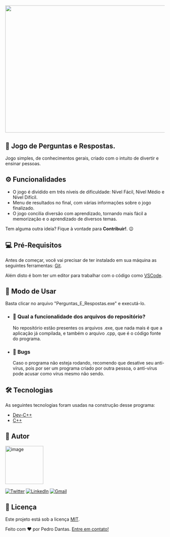 <h1 align="center">
  <img src="https://sjsp.org.br/images/perguntas-e-respostas-nossos-direitos-t-1000x1000x-0019a.png" width="730px" height="400px" />
  <title="Progressão Aritmética e Geométrica (PA e PG) />
</h1>

## 🧩 Jogo de Perguntas e Respostas.

Jogo simples, de conhecimentos gerais, criado com o intuito de divertir e ensinar pessoas. 

## :gear: Funcionalidades

* O jogo é dividido em três níveis de dificuldade: Nível Fácil, Nível Médio e Nível Difícil.
* Menu de resultados no final, com várias informações sobre o jogo finalizado.
* O jogo concilia diversão com aprendizado, tornando mais fácil a memorização e o aprendizado de diversos temas.

Tem alguma outra ideia? Fique à vontade para <b>Contribuir!</b>. 😉

## 💻 Pré-Requisitos

Antes de começar, você vai precisar de ter instalado em sua máquina as seguintes ferramentas: [Git](https://git-scm.com/).

Além disto é bom ter um editor para trabalhar com o código como [VSCode](https://code.visualstudio.com/).

## 📜 Modo de Usar

Basta clicar no arquivo "Perguntas_E_Respostas.exe" e executá-lo.

  * ### 🤔 Qual a funcionalidade dos arquivos do repositório?
    No repositório estão presentes os arquivos .exe, que nada mais é que a aplicação já compilada, e também o arquivo .cpp, que é o código fonte do programa.
   
  * ### 🐞 Bugs
    Caso o programa não esteja rodando, recomendo que desative seu anti-vírus, pois por ser um programa criado por outra pessoa, o anti-vírus pode acusar como vírus mesmo não sendo.
    
    
## :hammer_and_wrench: Tecnologias

As seguintes tecnologias foram usadas na construção desse programa:

- [Dev-C++](http://orwelldevcpp.blogspot.com/)
- [C++](http://www.cplusplus.org/)

## :superhero: Autor

<a href="https://www.github.com/Pedro0901/"><img src="https://avatars.githubusercontent.com/u/67847487?v=4" alt="image" height="120" width="120" />

[![Twitter](https://img.shields.io/badge/Twitter-1DA1F2?style=for-the-badge&logo=twitter&logoColor=white&link=https://twitter.com/oPedro0901)](https://twitter.com/oPedro0901)
[![LinkedIn](https://img.shields.io/badge/LinkedIn-0077B5?style=for-the-badge&logo=linkedin&logoColor=white&link=https://www.linkedin.com/in/pedro-paulo-dantas-costa/)](https://www.linkedin.com/in/pedro-paulo-dantas-costa/)
[![Gmail](https://img.shields.io/badge/Gmail-D14836?style=for-the-badge&logo=gmail&logoColor=white&link=mailto:0901dantaspedro@gmail.com)](mailto:0901dantaspedro@gmail.com)

## 📝 Licença

Este projeto está sob a licença [MIT](https://github.com/Pedro0901/Questions-And-Answers/blob/master/LICENSE.txt).

Feito com ❤️ por Pedro Dantas. [Entre em contato!](https://www.linkedin.com/in/pedro-paulo-dantas-costa/)
